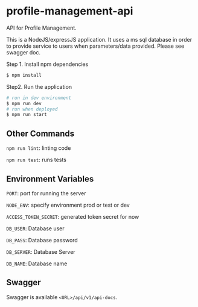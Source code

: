 # profile-management-api
API for Profile Management.

This is a NodeJS/expressJS application. It uses a ms sql database in order to provide service to users when parameters/data provided. Please see swagger doc.

Step 1. Install npm dependencies
```bash 
$ npm install
```  

Step2. Run the application 
```bash
# run in dev environment
$ npm run dev
# run when deployed  
$ npm run start
```


## Other Commands

`npm run lint`: linting code 

`npm run test`: runs tests

## Environment Variables 
```PORT```:  port for running the server

```NODE_ENV```:  specify environment prod or test or dev

```ACCESS_TOKEN_SECRET```:  generated token secret for now

```DB_USER```:  Database user

```DB_PASS```:  Database password

```DB_SERVER```:  Database Server

```DB_NAME```:  Database name

 
## Swagger 
Swagger is available `<URL>/api/v1/api-docs`. 

